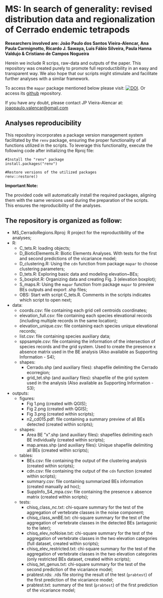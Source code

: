 # MS: In search of generality: revised distribution data and regionalization of Cerrado endemic tetrapods

**Researchers involved are: João Paulo dos Santos Vieira-Alencar, Ana Paula Carmignotto, Ricardo J. Sawaya, Luís Fábio Silveira, Paula Hanna Valdujo & Cristiano de Campos Nogueira**

Herein we include R scrips, raw-data and outputs of the paper. This repository was created purely to promote full reproductibility in an easy and transparent way. We also hope that our scripts might stimulate and facilitate further analyses with a similar framework.

To access the `mapar` package mentioned below please visit: [![DOI](https://zenodo.org/badge/316021065.svg)](https://zenodo.org/badge/latestdoi/316021065). Or access its [github](https://github.com/joao-svalencar/mapar) repository.

If you have any doubt, please contact JP Vieira-Alencar at: joaopaulo.valencar@gmail.com

## Analyses reproducibility

This repository incorporates a package version management system facilitated by the `renv` package, ensuring the proper functionality of all functions utilized in the scripts. To leverage this functionality, execute the following code after initializing the Rproj file:

````
#Install the "renv" package
install.packages("renv")

#Restore versions of the utilized packages
renv::restore()
````

**Important Note:**

The provided code will automatically install the required packages, aligning them with the same versions used during the preparation of the scripts. This ensures the reproducibility of the analyses.

## The repository is organized as follow:
  - MS_CerradoRegions.Rproj: R project for the reproductibility of the analyses;
  - R: 
    - C_tets.R: loading objects;
    - D_BioticElements.R: Biotic Elements Analyses. With tests for the first and second predictions of the vicariance model;
    - D_clustering.R: Using the `cdn` function from package `mapar` to choose clustering parameters;
    - D_tets.R: Exploring basic data and modeling elevation~BEs;
    - S_boxplot.R: Organizing data and creating Fig. 3 (elevation boxplot);
    - S_maps.R: Using the `mapar` function from package `mapar` to preview BEs outputs and export .shp files;
    - OBS: Start with script C_tets.R. Comments in the scripts indicates which script to open next;
  - data:
    - coords.csv: file containing each grid cell centroids coordinates;
    - elevation_full.csv: file containing each species elevational records (including multiple records in the same location);
    - elevation_unique.csv: file containing each species unique elevational records;
    - list.csv: file containing species auxiliary data;
    - sppsample.csv: file containing the information of the intersection of species records and the grid system. Used to create the presence x absence matrix used in the BE analysis (Also available as Supporting Information - S4);
    - shapes:
      - Cerrado.shp (and auxiliary files): shapefile delimiting the Cerrado ecorregion;
      - grid_tet.shp (and auxiliary files): shapefile of the grid system used in the analysis (Also available as Supporting Information - S3);
  - outputs:
    - figures:
      - Fig 1.png (created with QGIS);
      - Fig 2.png (created with QGIS);
      - Fig 3.png (created within scripts);
      - n2_cd015.pdf: file containing a summary preview of all BEs detected (created within scripts);
    - shapes:
      - Area BE "x".shp (and auxiliary files): shapefiles delimiting each BE individually (created within scripts);
      - map.areas.shp (and auxiliary files): Unique shapefile delimiting all BEs (created within scripts);
    - tables:
      - BEs.csv: file containing the output of the clustering analysis (created within scripts);
      - cdn.csv: file containing the output of the `cdn` function (created within scripts);
      - summary.csv: file containing summarized BEs information (created manually ad hoc);
      - SuppInfo_S4_mpa.csv: file containing the presence x absence matrix (created within scripts);
    - tests:
      - chisq_class_nc.txt: chi-square summary for the test of the aggregation of vertebrate classes in the noise component;
      - chisq_class_wnBE.txt: chi-square summary for the test of the aggregation of vertebrate classes in the detected BEs (antagonic to the later);
      - chisq_elev_noNoise.txt: chi-square summary for the test of the aggregation of vertebrate classes in the two elevation categories (full dataset, created within scripts);
      - chisq_elev_restricted.txt: chi-square summary for the test of the aggregation of vertebrate classes in the two elevation categories (only restricted BEs dataset, created within scripts);
      - chisq_tet_genus.txt: chi-square summary for the test of the second prediction of the vicariance model;
      - prabtest.rds: .rds file storing the result of the test (`prabtest`) of the first prediction of the vicariance model;
      - prabtest.txt: summary of the test (`prabtest`) of the first prediction of the vicariance model;